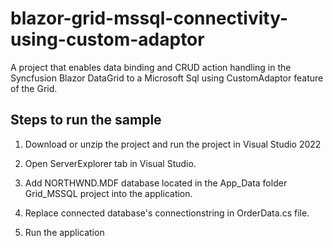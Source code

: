 # blazor-grid-mssql-connectivity-using-custom-adaptor
A project that enables data binding and CRUD action handling in the Syncfusion Blazor DataGrid to a Microsoft Sql using CustomAdaptor feature of the Grid.

## Steps to run the sample

1. Download or unzip the project and run the project in Visual Studio 2022

2. Open ServerExplorer tab in Visual Studio.

3. Add NORTHWND.MDF database located in the App_Data folder Grid_MSSQL project into the application.

4. Replace connected database's connectionstring in OrderData.cs file.

5. Run the application

